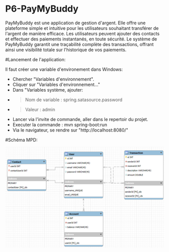 # P6-PayMyBuddy

PayMyBuddy est une application de gestion d'argent.
Elle offre une plateforme simple et intuitive pour les utilisateurs souhaitant transférer de l'argent de manière efficace. 
Les utilisateurs peuvent ajouter des contacts et effectuer des paiements instantanés, en toute sécurité. 
Le système de PayMyBuddy garantit une traçabilité complète des transactions, offrant ainsi une visibilité totale sur l'historique de vos paiements.

#Lancement de l'application:

Il faut créer une variable d'environement dans Windows:
 - Chercher "Variables d'environnement".
 - Cliquer sur "Variables d'environnement..."
 - Dans "Variables système, ajouter:
 - > Nom de variable : spring.satasource.password
 - > Valeur : admin
 - Lancer via l'invite de commande, aller dans le repertoir du projet.
 - Executer la commande : mvn spring-boot:run
 - Via le navigateur, se rendre sur "http://localhost:8080/"

#Schéma MPD:

![Schéma MPD](https://github.com/eMaxOCR/P6-PayMyBuddy/blob/dev/resources/MPD.png?raw=true)